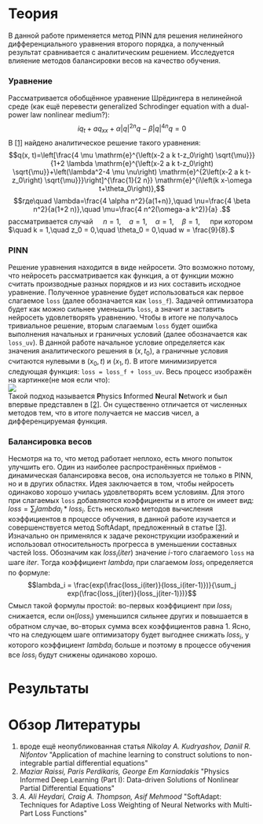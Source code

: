 # Теория  
В данной работе применяется метод PINN для решения нелинейного дифференциального уравнения второго порядка, а полученный результат сравнивается с аналитическим решением. Исследуется влияение методов балансировки весов на качество обучения.
### Уравнение
Рассматривается обобщённое уравнение Шрёдингера в нелинейной среде (как ещё перевести generalized Schrodinger equation with a dual-power law nonlinear medium?):
$$iq_t + aq_{xx} + \alpha|q|^{2n}q - \beta|q|^{4n}q = 0$$
В [[1]](#обзор-литературы) найдено аналитическое решение такого уравнения:
$$q(x, t)=\left[\frac{4 \mu \mathrm{e}^{\left(x-2 a k t-z_0\right) \sqrt{\mu}}}{1+2 \lambda \mathrm{e}^{\left(x-2 a k t-z_0\right) \sqrt{\mu}}+\left(\lambda^2-4 \mu \nu\right) \mathrm{e}^{2\left(x-2 a k t-z_0\right) \sqrt{\mu}}}\right]^{\frac{1}{2 n}} \mathrm{e}^{i\left(k x-\omega t+\theta_0\right)},$$
$$где\quad \lambda=\frac{4 \alpha n^2}{a(1+n)},\quad \nu=\frac{4 \beta n^2}{a(1+2 n)},\quad \mu=\frac{4 n^2(\omega-a k^2)}{a} .$$
рассматривается  случай $\quad n = 1,\quad a = 1,\quad \alpha = 1,\quad \beta = 1,\quad$ при котором $\quad k = 1,\quad z_0 = 0,\quad \theta_0 = 0,\quad w = \frac{9}{8}.$
### PINN
Решение уравнения находится в виде нейросети. Это возможно потому, что нейросеть рассматривается как функция, а от функции можно считать производные разных порядков и из них составить исходное уравнение. Полученное уравнение будет использоваться как первое слагаемое `loss` (далее обозначается как `loss_f`). Задачей оптимизатора будет как можно сильнее уменьшить `loss`, а значит и заставить нейросеть удовлетворять уравнению. Чтобы в итоге не получалось тривиальное решение, вторым слагаемым `loss` будет ошибка выполнения начальных и граничных условий (далее обозначается как `loss_uv`). В данной работе начальное условие определяется как значения аналитического решения в $(x,t_0)$, а граничные условия считаются нулевыми в $(x_0,t)$ и $(x_1,t)$. В итоге минимизируется следующая функция: `loss = loss_f + loss_uv`. Весь процесс изображён на картинке(не моя если что):  
<img src="https://github.com/mikhakuv/PINNs/blob/main/pictures/results_illustration.png">  
Такой подход называется **P**hysics **I**nformed **N**eural **N**etwork и был впервые представлен в [[2]](#обзор-литературы). Он существенно отличается от численных методов тем, что в итоге получается не массив чисел, а дифференцируемая функция.  
### Балансировка весов
Несмотря на то, что метод работает неплохо, есть много попыток улучшить его. Один из наиболее распространённых приёмов - динамическая балансировка весов, она используется не только в PINN, но и в других областях. Идея заключается в том, чтобы нейросеть одинаково хорошо училась удовлетворять всем условиям. Для этого при слагаемых `loss` добавляются коэффициенты и в итоге он имеет вид: $loss = \sum_i lambda_i * loss_i$. Есть несколько методов вычисления коэффициентов в процессе обучения, в данной работе изучается и совершенствуется метод SoftAdapt, предложенный в статье [[3]](#обзор-литературы). Изначально он применялся к задаче реконструкции изображений и использовал относительность прогресса в уменьшении составных частей loss. Обозначим как $loss_i(iter)$ значение $i$-того слагаемого `loss` на шаге $iter$. Тогда коэффициент $lambda_i$ при слагаемом $loss_i$ определяется по формуле: $$lambda_i = \frac{exp(\frac{loss_i(iter)}{loss_i(iter-1)})}{\sum_j exp(\frac{loss_j(iter)}{loss_j(iter-1)})}$$ Смысл такой формулы простой: во-первых коэффициент при $loss_i$ снижается, если он($loss_i$) уменьшился сильнее других и повышается в обратном случае, во-вторых сумма всех коэффициентов равна 1. Ясно, что на следующем шаге оптимизатору будет выгоднее снижать $loss_i$, у которого коэффициент $lambda_i$ больше и поэтому в процессе обучения все $loss_i$ будут снижены одинаково хорошо.  
# Результаты  

# Обзор Литературы  
1. вроде ещё неопубликованная статья *Nikolay A. Kudryashov, Daniil R. Nifontov* "Application of machine learning to construct solutions to non-integrable partial differential equations"
2. *Maziar Raissi, Paris Perdikaris, George Em Karniadakis* "Physics Informed Deep Learning (Part I): Data-driven Solutions of Nonlinear Partial Differential Equations"
3. *A. Ali Heydari, Craig A. Thompson, Asif Mehmood* "SoftAdapt: Techniques for Adaptive Loss Weighting of Neural Networks with Multi-Part Loss Functions"
